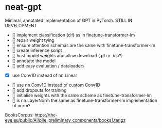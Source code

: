 # neat-gpt

Minimal, annotated implementation of GPT in PyTorch. STILL IN DEVELOPMENT

- [] implement classification (clf) as in finetune-transformer-lm
- [] repair weight tying
- [] ensure attention schemas are the same with finetune-transformer-lm
- [] create inference script
- [] host model weights and allow download (.pt or .bin?)
- [] annotate the model
- [] add easy evaluation / dataloaders
- [x] use Conv1D instead of nn.Linear
- [] use nn.Conv1D instead of custom Conv1D
- [] add dropouts for training
- [] initialise weights with the same scheme as finetune-transformer-lm
- [] is nn.LayerNorm the same as finetune-transformer-lm implementation of norm?

BooksCorpus: https://the-eye.eu/public/AI/pile_preliminary_components/books1.tar.gz